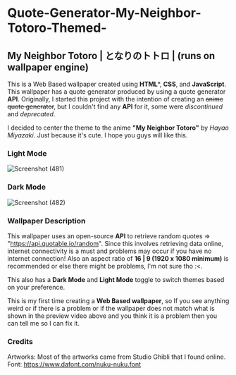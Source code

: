 # Quote-Generator-My-Neighbor-Totoro-Themed-



## My Neighbor Totoro | となりのトトロ | (runs on wallpaper engine)
This is a Web Based wallpaper created using **HTML***, **CSS**, and **JavaScript**. This wallpaper has a quote generator produced by using a quote generator **API**. Originally, I started this project with the intention of creating an ~~anime quote generator~~, but I couldn't find any **API** for it, some were *discontinued* and *deprecated*.

I decided to center the theme to the anime **"My Neighbor Totoro"** by *Hayao Miyazaki*. Just because it's cute. I hope you guys will like this.

### Light Mode 
![Screenshot (481)](https://github.com/kenfaz/Quote-Generator-My-Neighbor-Totoro-Themed-/assets/102597716/1c3cb209-597e-4080-92bd-0324617d946c)
### Dark Mode
![Screenshot (482)](https://github.com/kenfaz/Quote-Generator-My-Neighbor-Totoro-Themed-/assets/102597716/0a9a796c-a60c-407f-98d2-4c55be2a036b)

### Wallpaper Description
This wallpaper uses an open-source **API** to retrieve random quotes => "https://api.quotable.io/random". Since this involves retrieving data online, internet connectivity is a must and problems may occur if you have no internet connection! Also an aspect ratio of **16 | 9 (1920 x 1080 minimum)** is recommended or else there might be problems, I'm not sure tho :<.

This also has a **Dark Mode** and **Light Mode** toggle to switch themes based on your preference.

This is my first time creating a **Web Based wallpaper**, so If you see anything weird or if there is a problem or if the wallpaper does not match what is shown in the preview video above and you think it is a problem then you can tell me so I can fix it.

### Credits
Artworks: Most of the artworks came from Studio Ghibli that I found online.
Font: https://www.dafont.com/nuku-nuku.font
